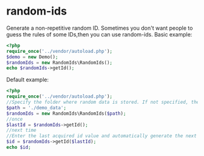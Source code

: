 # random-ids
Generate a non-repetitive random ID.
Sometimes you don't want people to guess the rules of some IDs,then you can use random-ids.
Basic example:
```php
<?php
require_once('../vendor/autoload.php');
$demo = new Demo();
$randomIds = new RandomIds\RandomIds();
echo $randomIds->getId();
```
Default example:
```php
<?php
require_once('../vendor/autoload.php');
//Specify the folder where random data is stored. If not specified, the data will be stored in the vendor....
$path = './demo_data';
$randomIds = new RandomIds\RandomIds($path);
//once
$lastId = $randomIds->getId();
//next time
//Enter the last acquired id value and automatically generate the next order of magnitude random table if the data file is lost.
$id = $randomIds->getId($lastId);
echo $id;
```
